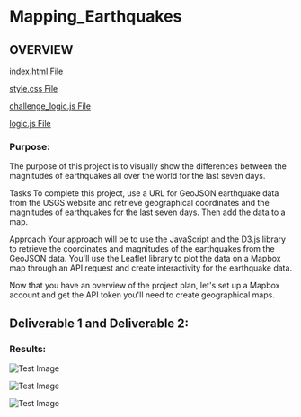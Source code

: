 # Mapping_Earthquakes

## OVERVIEW
[index.html File](Earthquake_Challenge/index.html)

[style.css File](Earthquake_Challenge/static/css/style.css)

[challenge_logic.js File](Earthquake_Challenge/static/js/challenge_logic.js)

[logic.js File](Earthquake_Challenge/static/js/logic.js)


### Purpose:
The purpose of this project is to visually show the differences between the magnitudes of earthquakes all over the world for the last seven days.

Tasks
To complete this project, use a URL for GeoJSON earthquake data from the USGS website and retrieve geographical coordinates and the magnitudes of earthquakes for the last seven days. Then add the data to a map.

Approach
Your approach will be to use the JavaScript and the D3.js library to retrieve the coordinates and magnitudes of the earthquakes from the GeoJSON data. You'll use the Leaflet library to plot the data on a Mapbox map through an API request and create interactivity for the earthquake data.

Now that you have an overview of the project plan, let's set up a Mapbox account and get the API token you'll need to create geographical maps.

## Deliverable 1 and Deliverable 2:
### Results:

![Test Image](/Resources/Street.png)


![Test Image](/Resources/Satellite.png)


![Test Image](/Resources/dark.png)

         
